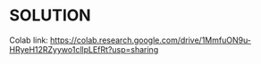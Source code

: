 # SOLUTION

Colab link: https://colab.research.google.com/drive/1MmfuON9u-HRyeH12RZyywo1cllpLEfRt?usp=sharing
